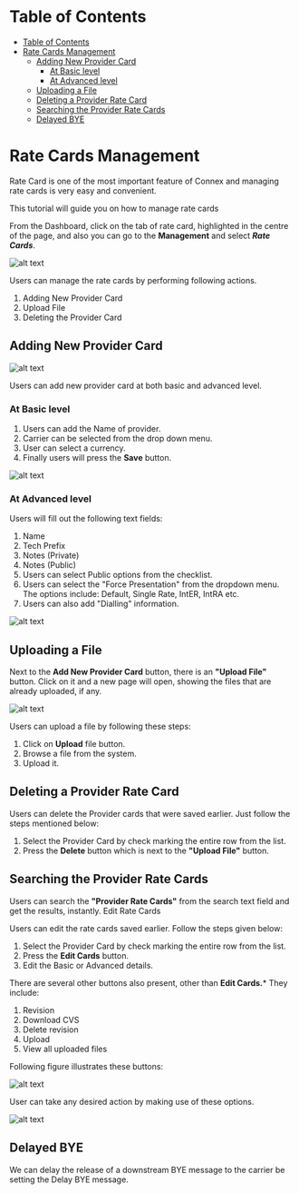 # Table of Contents

* [Table of Contents](#table-of-contents)
* [Rate Cards Management](#rate-cards-management)
  * [Adding New Provider Card](#adding-new-provider-card)
    * [At Basic level](#at-basic-level)
    * [At Advanced level](#at-advanced-level)
  * [Uploading a File](#uploading-a-file)
  * [Deleting a Provider Rate Card](#deleting-a-provider-rate-card)
  * [Searching the Provider Rate Cards](#searching-the-provider-rate-cards)
  * [Delayed BYE](#delayed-bye)


# Rate Cards Management

Rate Card is one of the most important feature of Connex and managing rate cards is very easy and convenient.

This tutorial will guide you on how to manage rate cards

From the Dashboard, click on the tab of rate card, highlighted in the centre of the page, and also you can go to the **Management** and select **_Rate Cards_**.

![alt text][ratecard-dashboard-new]

Users can manage the rate cards by performing following actions.

1. Adding New Provider Card
2. Upload File
3. Deleting the Provider Card

## Adding New Provider Card

![alt text][add-new-provider]

Users can add new provider card at both basic and advanced level. 

### At Basic level

1. Users can add the Name of provider.
2. Carrier can be selected from the drop down menu.
3. User can select a currency.
4. Finally users will press the **Save** button. 

![alt text][ratecard]

### At Advanced level

Users will fill out the following text fields:

1. Name
2. Tech Prefix
3. Notes (Private)
4. Notes (Public)
5. Users can select Public options from the checklist.
6. Users can select the "Force Presentation" from the dropdown menu. The options include: Default, Single Rate, IntER, IntRA etc.
7. Users can also add "Dialling" information.

![alt text][edit-provider-card]

## Uploading a File

Next to the **Add New Provider Card** button, there is an **"Upload File"** button. Click on it and a new page will open, showing the files that are already uploaded, if any.

![alt text][upload-file]

Users can upload a file by following these steps:
1. Click on **Upload** file button. 
2. Browse a file from the system. 
3. Upload it.

## Deleting a Provider Rate Card

Users can delete the Provider cards that were saved earlier. Just follow the steps mentioned below:

1. Select the Provider Card by check marking the entire row from the list.
2. Press the **Delete** button which is next to the **"Upload File"** button.

## Searching the Provider Rate Cards

Users can search the **"Provider Rate Cards"** from the search text field and get the results, instantly. 
Edit Rate Cards

Users can edit the rate cards saved earlier. Follow the steps given below:

1.	Select the Provider Card by check marking the entire row from the list.
2.	Press the **Edit Cards** button.
3.	Edit the Basic or Advanced details.

There are several other buttons also present, other than **Edit Cards.*** They include:

1. Revision
2. Download CVS 
3. Delete revision
4. Upload
5. View all uploaded files

Following figure illustrates these buttons:

![alt text][other-options]

User can take any desired action by making use of these options.

![alt text][using-ratecard1]

## Delayed BYE

We can delay the release of a downstream BYE message to the carrier be setting the Delay BYE message.

[ratecard-dashboard-new]: https://raw.githubusercontent.com/digipigeon/connexcs-user-docs/master/img/ratecard-dashboard-new.png "ratecard1"

[add-new-provider]: https://raw.githubusercontent.com/digipigeon/connexcs-user-docs/master/img/add-new-provider.png "add-new-provider"

[ratecard]: https://raw.githubusercontent.com/digipigeon/connexcs-user-docs/master/img/ratecard.png "ratecard"

[edit-provider-card]: https://raw.githubusercontent.com/digipigeon/connexcs-user-docs/master/img/edit-provider-card.png "edit-provider-card"

[upload-file]: https://raw.githubusercontent.com/digipigeon/connexcs-user-docs/master/img/upload-file.png "upload-file"

[other-options]: https://raw.githubusercontent.com/digipigeon/connexcs-user-docs/master/img/other-options.png "other-options"

[using-ratecard1]: https://raw.githubusercontent.com/digipigeon/connexcs-user-docs/master/img/using-ratecard1.png "using-ratecard1"
